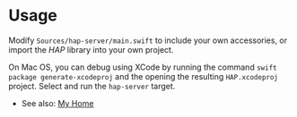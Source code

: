 Usage
=====

Modify `Sources/hap-server/main.swift` to include your own accessories, or import the _HAP_ library into your own project.

On Mac OS, you can debug using XCode by running the command `swift package generate-xcodeproj` and the opening the resulting `HAP.xcodeproj` project. Select and run the `hap-server` target.

- See also: [My Home](https://github.com/Bouke/My-Home/tree/master/Sources)
